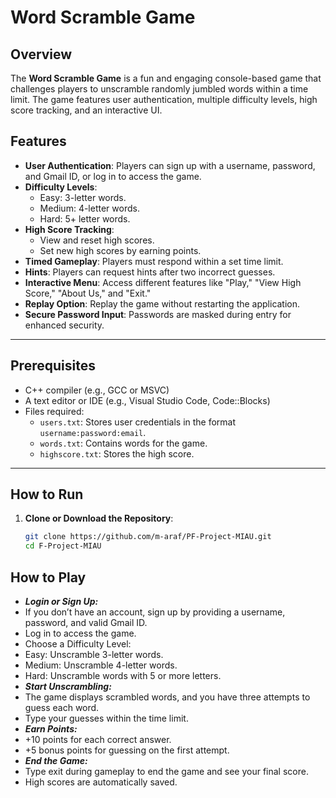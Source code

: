 # Word Scramble Game

## Overview
The **Word Scramble Game** is a fun and engaging console-based game that challenges players to unscramble randomly jumbled words within a time limit. The game features user authentication, multiple difficulty levels, high score tracking, and an interactive UI. 

## Features
- **User Authentication**: Players can sign up with a username, password, and Gmail ID, or log in to access the game.
- **Difficulty Levels**:
  - Easy: 3-letter words.
  - Medium: 4-letter words.
  - Hard: 5+ letter words.
- **High Score Tracking**: 
  - View and reset high scores.
  - Set new high scores by earning points.
- **Timed Gameplay**: Players must respond within a set time limit.
- **Hints**: Players can request hints after two incorrect guesses.
- **Interactive Menu**: Access different features like "Play," "View High Score," "About Us," and "Exit."
- **Replay Option**: Replay the game without restarting the application.
- **Secure Password Input**: Passwords are masked during entry for enhanced security.

---

## Prerequisites
- C++ compiler (e.g., GCC or MSVC)
- A text editor or IDE (e.g., Visual Studio Code, Code::Blocks)
- Files required:
  - `users.txt`: Stores user credentials in the format `username:password:email`.
  - `words.txt`: Contains words for the game.
  - `highscore.txt`: Stores the high score.

---

## How to Run
1. **Clone or Download the Repository**:
   ```bash
   git clone https://github.com/m-araf/PF-Project-MIAU.git
   cd F-Project-MIAU
## How to Play
- ***Login or Sign Up:***
- If you don’t have an account, sign up by providing a username, password, and valid Gmail ID.
- Log in to access the game.
- Choose a Difficulty Level:
- Easy: Unscramble 3-letter words.
- Medium: Unscramble 4-letter words.
- Hard: Unscramble words with 5 or more letters.
- ***Start Unscrambling:***
- The game displays scrambled words, and you have three attempts to guess each word.
- Type your guesses within the time limit.
- ***Earn Points:***
- +10 points for each correct answer.
- +5 bonus points for guessing on the first attempt.
- ***End the Game:***
- Type exit during gameplay to end the game and see your final score.
- High scores are automatically saved.
